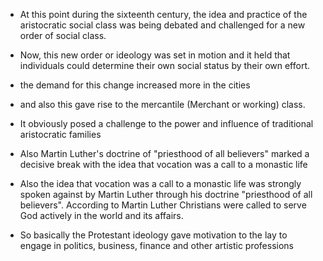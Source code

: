 - At this point during the sixteenth century, the idea and practice of the aristocratic social class was being debated and challenged for a new order of social class.

- Now, this new order or ideology was set in motion and it held that individuals could determine their own social status by their own effort.

- the demand for this change increased more in the cities

- and also this gave rise to the mercantile (Merchant or working) class.

- It obviously posed a challenge to the power and influence of traditional aristocratic families

- Also Martin Luther's doctrine of "priesthood of all believers" marked a decisive break with the idea that vocation was a call to a monastic life

- Also the idea that vocation was a call to a monastic life was strongly spoken against by Martin Luther through his doctrine "priesthood of all believers".
  According to Martin Luther Christians were called to serve God actively in the world and its affairs.

- So basically the Protestant ideology gave motivation to the lay to engage in politics, business, finance and other artistic professions